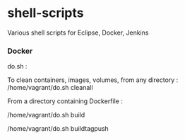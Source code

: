 # shell-scripts
Various shell scripts for Eclipse, Docker, Jenkins

### Docker
do.sh : 

To clean containers, images, volumes, from any directory : /home/vagrant/do.sh cleanall


From a directory containing Dockerfile :

/home/vagrant/do.sh build

/home/vagrant/do.sh buildtagpush
